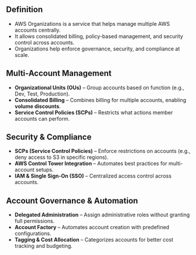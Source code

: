 ## **Definition**

- AWS Organizations is a service that helps manage multiple AWS accounts centrally.
- It allows consolidated billing, policy-based management, and security control across accounts.
- Organizations help enforce governance, security, and compliance at scale.

## **Multi-Account Management**

- **Organizational Units (OUs)** – Group accounts based on function (e.g., Dev, Test, Production).
- **Consolidated Billing** – Combines billing for multiple accounts, enabling **volume discounts**.
- **Service Control Policies (SCPs)** – Restricts what actions member accounts can perform.

## **Security & Compliance**

- **SCPs (Service Control Policies)** – Enforce restrictions on accounts (e.g., deny access to S3 in specific regions).
- **AWS Control Tower Integration** – Automates best practices for multi-account setups.
- **IAM & Single Sign-On (SSO)** – Centralized access control across accounts.

## **Account Governance & Automation**

- **Delegated Administration** – Assign administrative roles without granting full permissions.
- **Account Factory** – Automates account creation with predefined configurations.
- **Tagging & Cost Allocation** – Categorizes accounts for better cost tracking and budgeting.
